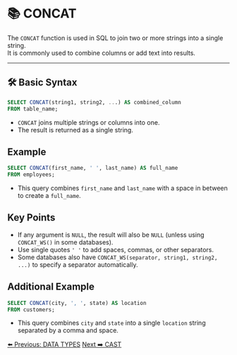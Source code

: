 <!-- markdownlint-disable MD033 -->
<!-- markdownlint-disable MD004 -->

# 📚 CONCAT

The `CONCAT` function is used in SQL to join two or more strings into a single string.  
It is commonly used to combine columns or add text into results.

---

## 🛠️ Basic Syntax

```sql
SELECT CONCAT(string1, string2, ...) AS combined_column
FROM table_name;
```

- `CONCAT` joins multiple strings or columns into one.
- The result is returned as a single string.

## Example

```sql
SELECT CONCAT(first_name, ' ', last_name) AS full_name
FROM employees;
```

- This query combines `first_name` and `last_name` with a space in between to create a `full_name`.

## Key Points

- If any argument is `NULL`, the result will also be `NULL` (unless using `CONCAT_WS()` in some databases).
- Use single quotes `' '` to add spaces, commas, or other separators.
- Some databases also have `CONCAT_WS(separator, string1, string2, ...)` to specify a separator automatically.

## Additional Example

```sql
SELECT CONCAT(city, ', ', state) AS location
FROM customers;
```

- This query combines `city` and `state` into a single `location` string separated by a comma and space.

[⬅️ Previous: DATA TYPES](datatypes.md)   [Next ➡️ CAST](cast.md)
